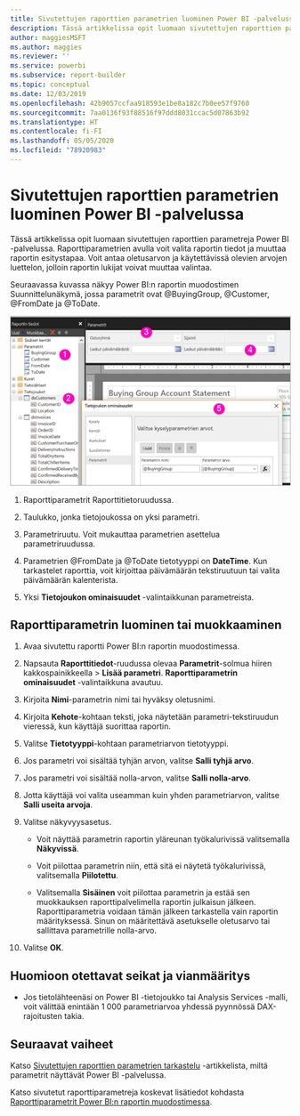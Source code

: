 ```yaml
---
title: Sivutettujen raporttien parametrien luominen Power BI -palvelussa
description: Tässä artikkelissa opit luomaan sivutettujen raporttien parametreja Power BI -palvelussa.
author: maggiesMSFT
ms.author: maggies
ms.reviewer: ''
ms.service: powerbi
ms.subservice: report-builder
ms.topic: conceptual
ms.date: 12/03/2019
ms.openlocfilehash: 42b9057ccfaa918593e1be8a182c7b0ee57f9760
ms.sourcegitcommit: 7aa0136f93f88516f97ddd8031ccac5d07863b92
ms.translationtype: HT
ms.contentlocale: fi-FI
ms.lasthandoff: 05/05/2020
ms.locfileid: "78920983"
---
```

# <a name="create-parameters-for-paginated-reports-in-the-power-bi-service"></a>Sivutettujen raporttien parametrien luominen Power BI -palvelussa

Tässä artikkelissa opit luomaan sivutettujen raporttien parametreja Power BI -palvelussa.  Raporttiparametrien avulla voit valita raportin tiedot ja muuttaa raportin esitystapaa. Voit antaa oletusarvon ja käytettävissä olevien arvojen luettelon, jolloin raportin lukijat voivat muuttaa valintaa.  

Seuraavassa kuvassa näkyy Power BI:n raportin muodostimen Suunnittelunäkymä, jossa parametrit ovat @BuyingGroup, @Customer, @FromDate ja @ToDate. 
  
![Parametrit Raportin muodostimessa](media/paginated-reports-parameters/power-bi-paginated-parameters-report-builder.png)
  
1.  Raporttiparametrit Raporttitietoruudussa.  
  
2.  Taulukko, jonka tietojoukossa on yksi parametri.  
  
3.  Parametriruutu. Voit mukauttaa parametrien asettelua parametriruudussa. 
  
4.  Parametrien @FromDate ja @ToDate tietotyyppi on **DateTime**. Kun tarkastelet raporttia, voit kirjoittaa päivämäärän tekstiruutuun tai valita päivämäärän kalenterista. 

5.  Yksi **Tietojoukon ominaisuudet** -valintaikkunan parametreista.  

  
## <a name="create-or-edit-a-report-parameter"></a>Raporttiparametrin luominen tai muokkaaminen  
  
1.  Avaa sivutettu raportti Power BI:n raportin muodostimessa.

1. Napsauta **Raporttitiedot**-ruudussa olevaa **Parametrit**-solmua hiiren kakkospainikkeella > **Lisää parametri**. **Raporttiparametrin ominaisuudet** -valintaikkuna avautuu.  
  
2.  Kirjoita **Nimi**-parametrin nimi tai hyväksy oletusnimi.  
  
3.  Kirjoita **Kehote**-kohtaan teksti, joka näytetään parametri-tekstiruudun vieressä, kun käyttäjä suorittaa raportin.  
  
4.  Valitse **Tietotyyppi**-kohtaan parametriarvon tietotyyppi.  
  
5.  Jos parametri voi sisältää tyhjän arvon, valitse **Salli tyhjä arvo**.  
  
6.  Jos parametri voi sisältää nolla-arvon, valitse **Salli nolla-arvo**.  
  
7.  Jotta käyttäjä voi valita useamman kuin yhden parametriarvon, valitse **Salli useita arvoja**.  
  
8.  Valitse näkyvyysasetus.  
  
    -   Voit näyttää parametrin raportin yläreunan työkalurivissä valitsemalla **Näkyvissä**.  
  
    -   Voit piilottaa parametrin niin, että sitä ei näytetä työkalurivissä, valitsemalla **Piilotettu**.  
  
    -   Valitsemalla **Sisäinen** voit piilottaa parametrin ja estää sen muokkauksen raporttipalvelimella raportin julkaisun jälkeen. Raporttiparametria voidaan tämän jälkeen tarkastella vain raportin määrityksessä. Sinun on määritettävä asetukselle oletusarvo tai sallittava parametrille nolla-arvo.  
  
9. Valitse **OK**. 

## <a name="considerations-and-troubleshooting"></a>Huomioon otettavat seikat ja vianmääritys

- Jos tietolähteenäsi on Power BI -tietojoukko tai Analysis Services -malli, voit välittää enintään 1 000 parametriarvoa yhdessä pyynnössä DAX-rajoitusten takia. 

 
## <a name="next-steps"></a>Seuraavat vaiheet

Katso [Sivutettujen raporttien parametrien tarkastelu](../consumer/paginated-reports-view-parameters.md) -artikkelista, miltä parametrit näyttävät Power BI -palvelussa.

Katso sivutetut raporttiparametreja koskevat lisätiedot kohdasta [Raporttiparametrit Power BI:n raportin muodostimessa](report-builder-parameters.md).
